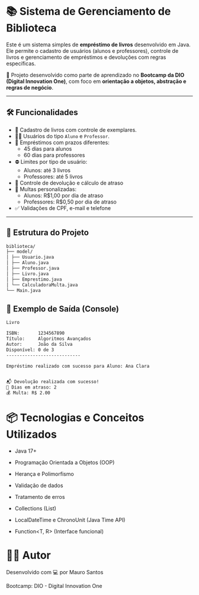 # 📚 Sistema de Gerenciamento de Biblioteca

Este é um sistema simples de **empréstimo de livros** desenvolvido em Java. Ele permite o cadastro de usuários (alunos e professores), controle de livros e gerenciamento de empréstimos e devoluções com regras específicas.

🚀 Projeto desenvolvido como parte de aprendizado no **Bootcamp da DIO (Digital Innovation One)**, com foco em **orientação a objetos, abstração e regras de negócio**.

---

## 🛠️ Funcionalidades

- 📖 Cadastro de livros com controle de exemplares.
- 👨‍🎓 Usuários do tipo `Aluno` e `Professor`.
- 📅 Empréstimos com prazos diferentes:
  - 45 dias para alunos
  - 60 dias para professores
- ⛔ Limites por tipo de usuário:
  - Alunos: até 3 livros
  - Professores: até 5 livros
- 🔄 Controle de devolução e cálculo de atraso
- 💸 Multas personalizadas:
  - Alunos: R$1,00 por dia de atraso
  - Professores: R$0,50 por dia de atraso
- ✅ Validações de CPF, e-mail e telefone

---

## 🧩 Estrutura do Projeto

```bash
biblioteca/
├── model/
│ ├── Usuario.java
│ ├── Aluno.java
│ ├── Professor.java
│ ├── Livro.java
│ ├── Emprestimo.java
│ └── CalculadoraMulta.java
└── Main.java
```
## 🧪 Exemplo de Saída (Console)

```txt
Livro

ISBN:       1234567890
Título:     Algoritmos Avançados
Autor:      João da Silva
Disponível: 0 de 3
----------------------------

Empréstimo realizado com sucesso para Aluno: Ana Clara


📬 Devolução realizada com sucesso!
📆 Dias em atraso: 2
💰 Multa: R$ 2.00
```


# 📦 Tecnologias e Conceitos Utilizados
- Java 17+

- Programação Orientada a Objetos (OOP)

- Herança e Polimorfismo

- Validação de dados

- Tratamento de erros

- Collections (List)

- LocalDateTime e ChronoUnit (Java Time API)

- Function<T, R> (Interface funcional)

# 👨‍💻 Autor
Desenvolvido com 💻 por Mauro Santos

Bootcamp: DIO - Digital Innovation One
